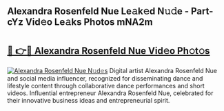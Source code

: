 ## Alexandra Rosenfeld Nue Le𝚊k𝚎d N𝚞𝚍e - Part-cYz Vid𝚎o Le𝚊ks Photos mNA2m

# <h2><a href="http://fb4qi4l.evod.top/?m=Alexandra+Rosenfeld+Nue">🔗 👉🔴 Alexandra Rosenfeld Nue Vid𝚎o Ph𝚘t𝚘s</a></h2>

[![Alexandra Rosenfeld Nue N𝚞d𝚎s](https://i.imgur.com/8V9OHl7.gif)](http://fb4qi4l.evod.top/?m=Alexandra+Rosenfeld+Nue)
Digital artist Alexandra Rosenfeld Nue and social media influencer, recognized for disseminating dance and lifestyle content through collaborative dance performances and short videos. Influential entrepreneur Alexandra Rosenfeld Nue, celebrated for their innovative business ideas and entrepreneurial spirit. 
